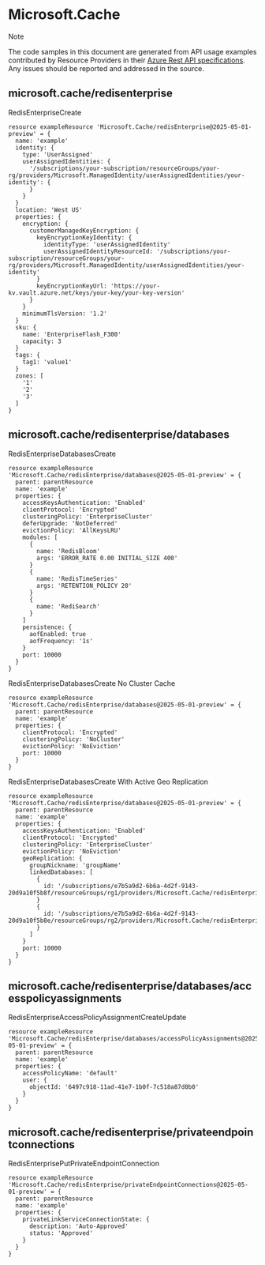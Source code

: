 # Microsoft.Cache
  
> [!NOTE]
> The code samples in this document are generated from API usage examples contributed by Resource Providers in their [Azure Rest API specifications](https://github.com/Azure/azure-rest-api-specs). Any issues should be reported and addressed in the source.


## microsoft.cache/redisenterprise

RedisEnterpriseCreate
```bicep
resource exampleResource 'Microsoft.Cache/redisEnterprise@2025-05-01-preview' = {
  name: 'example'
  identity: {
    type: 'UserAssigned'
    userAssignedIdentities: {
      '/subscriptions/your-subscription/resourceGroups/your-rg/providers/Microsoft.ManagedIdentity/userAssignedIdentities/your-identity': {
      }
    }
  }
  location: 'West US'
  properties: {
    encryption: {
      customerManagedKeyEncryption: {
        keyEncryptionKeyIdentity: {
          identityType: 'userAssignedIdentity'
          userAssignedIdentityResourceId: '/subscriptions/your-subscription/resourceGroups/your-rg/providers/Microsoft.ManagedIdentity/userAssignedIdentities/your-identity'
        }
        keyEncryptionKeyUrl: 'https://your-kv.vault.azure.net/keys/your-key/your-key-version'
      }
    }
    minimumTlsVersion: '1.2'
  }
  sku: {
    name: 'EnterpriseFlash_F300'
    capacity: 3
  }
  tags: {
    tag1: 'value1'
  }
  zones: [
    '1'
    '2'
    '3'
  ]
}
```

## microsoft.cache/redisenterprise/databases

RedisEnterpriseDatabasesCreate
```bicep
resource exampleResource 'Microsoft.Cache/redisEnterprise/databases@2025-05-01-preview' = {
  parent: parentResource 
  name: 'example'
  properties: {
    accessKeysAuthentication: 'Enabled'
    clientProtocol: 'Encrypted'
    clusteringPolicy: 'EnterpriseCluster'
    deferUpgrade: 'NotDeferred'
    evictionPolicy: 'AllKeysLRU'
    modules: [
      {
        name: 'RedisBloom'
        args: 'ERROR_RATE 0.00 INITIAL_SIZE 400'
      }
      {
        name: 'RedisTimeSeries'
        args: 'RETENTION_POLICY 20'
      }
      {
        name: 'RediSearch'
      }
    ]
    persistence: {
      aofEnabled: true
      aofFrequency: '1s'
    }
    port: 10000
  }
}
```

RedisEnterpriseDatabasesCreate No Cluster Cache
```bicep
resource exampleResource 'Microsoft.Cache/redisEnterprise/databases@2025-05-01-preview' = {
  parent: parentResource 
  name: 'example'
  properties: {
    clientProtocol: 'Encrypted'
    clusteringPolicy: 'NoCluster'
    evictionPolicy: 'NoEviction'
    port: 10000
  }
}
```

RedisEnterpriseDatabasesCreate With Active Geo Replication
```bicep
resource exampleResource 'Microsoft.Cache/redisEnterprise/databases@2025-05-01-preview' = {
  parent: parentResource 
  name: 'example'
  properties: {
    accessKeysAuthentication: 'Enabled'
    clientProtocol: 'Encrypted'
    clusteringPolicy: 'EnterpriseCluster'
    evictionPolicy: 'NoEviction'
    geoReplication: {
      groupNickname: 'groupName'
      linkedDatabases: [
        {
          id: '/subscriptions/e7b5a9d2-6b6a-4d2f-9143-20d9a10f5b8f/resourceGroups/rg1/providers/Microsoft.Cache/redisEnterprise/cache1/databases/default'
        }
        {
          id: '/subscriptions/e7b5a9d2-6b6a-4d2f-9143-20d9a10f5b8e/resourceGroups/rg2/providers/Microsoft.Cache/redisEnterprise/cache2/databases/default'
        }
      ]
    }
    port: 10000
  }
}
```

## microsoft.cache/redisenterprise/databases/accesspolicyassignments

RedisEnterpriseAccessPolicyAssignmentCreateUpdate
```bicep
resource exampleResource 'Microsoft.Cache/redisEnterprise/databases/accessPolicyAssignments@2025-05-01-preview' = {
  parent: parentResource 
  name: 'example'
  properties: {
    accessPolicyName: 'default'
    user: {
      objectId: '6497c918-11ad-41e7-1b0f-7c518a87d0b0'
    }
  }
}
```

## microsoft.cache/redisenterprise/privateendpointconnections

RedisEnterprisePutPrivateEndpointConnection
```bicep
resource exampleResource 'Microsoft.Cache/redisEnterprise/privateEndpointConnections@2025-05-01-preview' = {
  parent: parentResource 
  name: 'example'
  properties: {
    privateLinkServiceConnectionState: {
      description: 'Auto-Approved'
      status: 'Approved'
    }
  }
}
```
